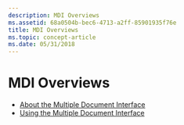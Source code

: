 ```yaml
---
description: MDI Overviews
ms.assetid: 68a0504b-bec6-4713-a2ff-85901935f76e
title: MDI Overviews
ms.topic: concept-article
ms.date: 05/31/2018
---
```


# MDI Overviews

-   [About the Multiple Document Interface](about-the-multiple-document-interface.md)
-   [Using the Multiple Document Interface](using-the-multiple-document-interface.md)

 

 



